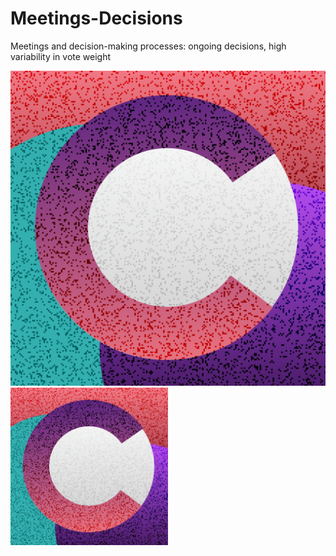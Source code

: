 # Meetings-Decisions
Meetings and decision-making processes: ongoing decisions, high variability in vote weight

![Meeting](https://github.com/SergeiKriukov/Meetings-Decisions/blob/main/meeting1024.png)
<img src="https://github.com/SergeiKriukov/Meetings-Decisions/blob/main/meeting1024.png" width=50% height=50%>
